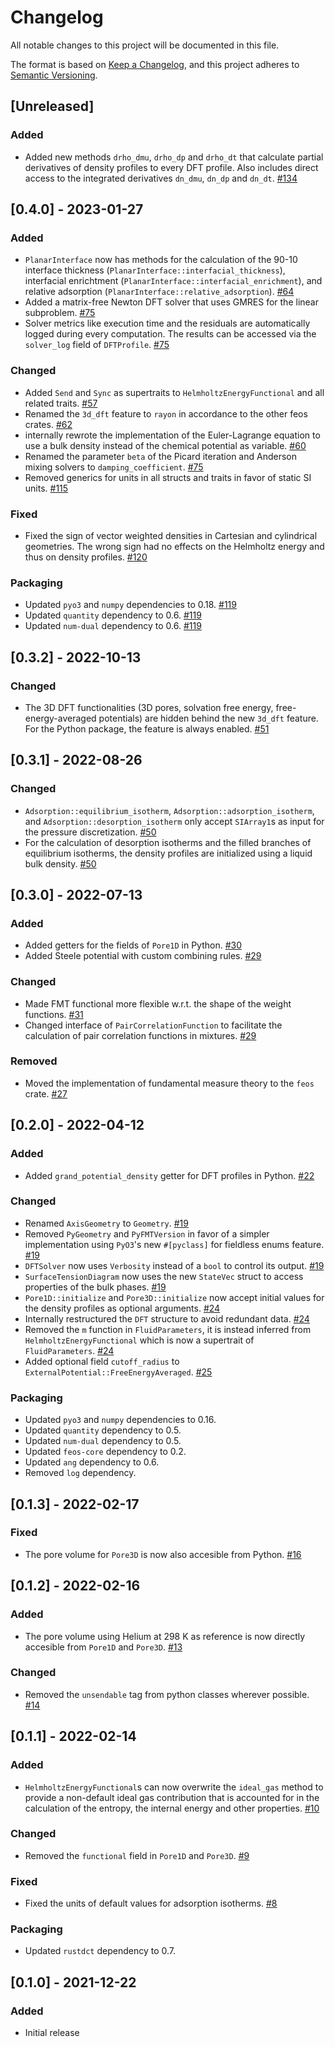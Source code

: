 # Changelog
All notable changes to this project will be documented in this file.

The format is based on [Keep a Changelog](https://keepachangelog.com/en/1.0.0/),
and this project adheres to [Semantic Versioning](https://semver.org/spec/v2.0.0.html).

## [Unreleased]
### Added
- Added new methods `drho_dmu`, `drho_dp` and `drho_dt` that calculate partial derivatives of density profiles to every DFT profile. Also includes direct access to the integrated derivatives `dn_dmu`, `dn_dp` and `dn_dt`. [#134](https://github.com/feos-org/feos/pull/134)

## [0.4.0] - 2023-01-27
### Added
- `PlanarInterface` now has methods for the calculation of the 90-10 interface thickness (`PlanarInterface::interfacial_thickness`), interfacial enrichtment (`PlanarInterface::interfacial_enrichment`), and relative adsorption (`PlanarInterface::relative_adsorption`). [#64](https://github.com/feos-org/feos/pull/64)
- Added a matrix-free Newton DFT solver that uses GMRES for the linear subproblem. [#75](https://github.com/feos-org/feos/pull/75)
- Solver metrics like execution time and the residuals are automatically logged during every computation. The results can be accessed via the `solver_log` field of `DFTProfile`. [#75](https://github.com/feos-org/feos/pull/75)

### Changed
- Added `Send` and `Sync` as supertraits to `HelmholtzEnergyFunctional` and all related traits. [#57](https://github.com/feos-org/feos/pull/57)
- Renamed the `3d_dft` feature to `rayon` in accordance to the other feos crates. [#62](https://github.com/feos-org/feos/pull/62)
- internally rewrote the implementation of the Euler-Lagrange equation to use a bulk density instead of the chemical potential as variable. [#60](https://github.com/feos-org/feos/pull/60)
- Renamed the parameter `beta` of the Picard iteration and Anderson mixing solvers to `damping_coefficient`. [#75](https://github.com/feos-org/feos/pull/75)
- Removed generics for units in all structs and traits in favor of static SI units. [#115](https://github.com/feos-org/feos/pull/115)

### Fixed
- Fixed the sign of vector weighted densities in Cartesian and cylindrical geometries. The wrong sign had no effects on the Helmholtz energy and thus on density profiles. [#120](https://github.com/feos-org/feos/pull/120)

### Packaging
- Updated `pyo3` and `numpy` dependencies to 0.18. [#119](https://github.com/feos-org/feos/pull/119)
- Updated `quantity` dependency to 0.6. [#119](https://github.com/feos-org/feos/pull/119)
- Updated `num-dual` dependency to 0.6. [#119](https://github.com/feos-org/feos/pull/119)

## [0.3.2] - 2022-10-13
### Changed
- The 3D DFT functionalities (3D pores, solvation free energy, free-energy-averaged potentials) are hidden behind the new `3d_dft` feature. For the Python package, the feature is always enabled. [#51](https://github.com/feos-org/feos/pull/51)

## [0.3.1] - 2022-08-26
### Changed
- `Adsorption::equilibrium_isotherm`, `Adsorption::adsorption_isotherm`, and `Adsorption::desorption_isotherm` only accept `SIArray1`s as input for the pressure discretization. [#50](https://github.com/feos-org/feos/pull/50)
- For the calculation of desorption isotherms and the filled branches of equilibrium isotherms, the density profiles are initialized using a liquid bulk density. [#50](https://github.com/feos-org/feos/pull/50)

## [0.3.0] - 2022-07-13
### Added
- Added getters for the fields of `Pore1D` in Python. [#30](https://github.com/feos-org/feos-dft/pull/30)
- Added Steele potential with custom combining rules. [#29](https://github.com/feos-org/feos/pull/29)

### Changed
- Made FMT functional more flexible w.r.t. the shape of the weight functions. [#31](https://github.com/feos-org/feos-dft/pull/31)
- Changed interface of `PairCorrelationFunction` to facilitate the calculation of pair correlation functions in mixtures. [#29](https://github.com/feos-org/feos-dft/pull/29)

### Removed
- Moved the implementation of fundamental measure theory to the `feos` crate. [#27](https://github.com/feos-org/feos/pull/27)

## [0.2.0] - 2022-04-12
### Added
- Added `grand_potential_density` getter for DFT profiles in Python. [#22](https://github.com/feos-org/feos-dft/pull/22)

### Changed
- Renamed `AxisGeometry` to `Geometry`. [#19](https://github.com/feos-org/feos-dft/pull/19)
- Removed `PyGeometry` and `PyFMTVersion` in favor of a simpler implementation using `PyO3`'s new `#[pyclass]` for fieldless enums feature. [#19](https://github.com/feos-org/feos-dft/pull/19)
- `DFTSolver` now uses `Verbosity` instead of a `bool` to control its output. [#19](https://github.com/feos-org/feos-dft/pull/19)
- `SurfaceTensionDiagram` now uses the new `StateVec` struct to access properties of the bulk phases. [#19](https://github.com/feos-org/feos-dft/pull/19)
- `Pore1D::initialize` and `Pore3D::initialize` now accept initial values for the density profiles as optional arguments. [#24](https://github.com/feos-org/feos-dft/pull/24)
- Internally restructured the `DFT` structure to avoid redundant data. [#24](https://github.com/feos-org/feos-dft/pull/24)
- Removed the `m` function in `FluidParameters`, it is instead inferred from `HelmholtzEnergyFunctional` which is now a supertrait of `FluidParameters`. [#24](https://github.com/feos-org/feos-dft/pull/24)
- Added optional field `cutoff_radius` to `ExternalPotential::FreeEnergyAveraged`. [#25](https://github.com/feos-org/feos-dft/pull/25)

### Packaging
- Updated `pyo3` and `numpy` dependencies to 0.16.
- Updated `quantity` dependency to 0.5.
- Updated `num-dual` dependency to 0.5.
- Updated `feos-core` dependency to 0.2.
- Updated `ang` dependency to 0.6.
- Removed `log` dependency.

## [0.1.3] - 2022-02-17
### Fixed
- The pore volume for `Pore3D` is now also accesible from Python. [#16](https://github.com/feos-org/feos-dft/pull/16)

## [0.1.2] - 2022-02-16
### Added
- The pore volume using Helium at 298 K as reference is now directly accesible from `Pore1D` and `Pore3D`. [#13](https://github.com/feos-org/feos-dft/pull/13)

### Changed
- Removed the `unsendable` tag from python classes wherever possible. [#14](https://github.com/feos-org/feos-dft/pull/14)

## [0.1.1] - 2022-02-14
### Added
- `HelmholtzEnergyFunctional`s can now overwrite the `ideal_gas` method to provide a non-default ideal gas contribution that is accounted for in the calculation of the entropy, the internal energy and other properties. [#10](https://github.com/feos-org/feos-dft/pull/10)

### Changed
- Removed the `functional` field in `Pore1D` and `Pore3D`. [#9](https://github.com/feos-org/feos-dft/pull/9)

### Fixed
- Fixed the units of default values for adsorption isotherms. [#8](https://github.com/feos-org/feos-dft/pull/8)

### Packaging
- Updated `rustdct` dependency to 0.7.

## [0.1.0] - 2021-12-22
### Added
- Initial release
